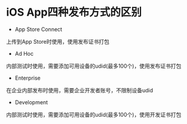 # iOS App四种发布方式的区别

* App Store Connect

上传到App Store时使用，使用发布证书打包

* Ad Hoc

内部测试时使用，需要添加可用设备的udid(最多100个)，使用发布证书打包

* Enterprise

在企业内部发布时使用，需要企业开发者账号，不限制设备udid

* Development

内部测试时使用，需要添加可用设备的udid(最多100个)，使用开发证书打包